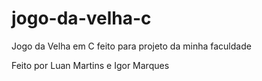# jogo-da-velha-c
Jogo da Velha em C feito para projeto da minha faculdade

Feito por Luan Martins e Igor Marques
##
